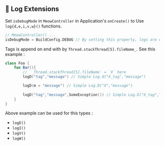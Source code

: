 ## 📃 Log Extensions

Set `isDebugMode` in `MeowController` in Application's `onCreate()` to Use `log{d,e,i,v,w}()`  functions.

```kotlin
// MeowController() ...
isDebugMode = BuildConfig.DEBUG // By setting this property, logs are enabled only in DEBUG mode. 
```

Tags is append on end with by `Thread.stackThread[5].fileName_`. See this  example : 

```kotlin
class Foo {
    fun Bar(){
        // `_Thread.stackThread[5].fileName` = `X` here
		logD("tag","message") // Simple Log.d("X_tag","message")

        logD(m = "message") // Simple Log.D("X","message")
        
        logD("tag","message",SomeException()) // Simple Log.D("X_tag","message",SomeException())
    }
}
```

Above example can be used for this types :

 - `logE()`
 - `logI()`
 - `logV()`
 - `logW()`

 
<!--stackedit_data:
eyJoaXN0b3J5IjpbLTIwMzUwMjYwMTRdfQ==
-->